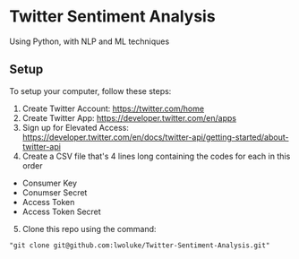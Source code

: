 # Twitter Sentiment Analysis
Using Python, with NLP and ML techniques

## Setup
To setup your computer, follow these steps:

1) Create Twitter Account: https://twitter.com/home
2) Create Twitter App: https://developer.twitter.com/en/apps
3) Sign up for Elevated Access: https://developer.twitter.com/en/docs/twitter-api/getting-started/about-twitter-api
4) Create a CSV file that's 4 lines long containing the codes for each in this order
  - Consumer Key
  - Conumser Secret
  - Access Token
  - Access Token Secret
5) Clone this repo using the command:
```
"git clone git@github.com:lwoluke/Twitter-Sentiment-Analysis.git"
```
